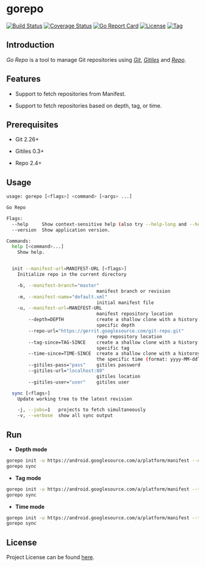 # gorepo

[![Build Status](https://travis-ci.com/craftslab/gorepo.svg?branch=master)](https://travis-ci.com/craftslab/gorepo)
[![Coverage Status](https://coveralls.io/repos/github/craftslab/gorepo/badge.svg?branch=master)](https://coveralls.io/github/craftslab/gorepo?branch=master)
[![Go Report Card](https://goreportcard.com/badge/github.com/craftslab/gorepo)](https://goreportcard.com/report/github.com/craftslab/gorepo)
[![License](https://img.shields.io/github/license/craftslab/gorepo.svg?color=brightgreen)](https://github.com/craftslab/gorepo/blob/master/LICENSE)
[![Tag](https://img.shields.io/github/tag/craftslab/gorepo.svg?color=brightgreen)](https://github.com/craftslab/gorepo/tags)



## Introduction

*Go Repo* is a tool to manage Git repositories using *[Git](https://github.com/git/git)*, *[Gitiles](https://gerrit.googlesource.com/gitiles)* and *[Repo](https://gerrit.googlesource.com/git-repo)*.



## Features

- Support to fetch repositories from Manifest.

- Support to fetch repositories based on depth, tag, or time.



## Prerequisites

- Git 2.26+

- Gitiles 0.3+

- Repo 2.4+



## Usage

```bash
usage: gorepo [<flags>] <command> [<args> ...]

Go Repo

Flags:
  --help     Show context-sensitive help (also try --help-long and --help-man).
  --version  Show application version.

Commands:
  help [<command>...]
    Show help.


  init --manifest-url=MANIFEST-URL [<flags>]
    Initialize repo in the current directory

    -b, --manifest-branch="master"
                                 manifest branch or revision
    -m, --manifest-name="default.xml"
                                 initial manifest file
    -u, --manifest-url=MANIFEST-URL
                                 manifest repository location
        --depth=DEPTH            create a shallow clone with a history in the
                                 specific depth
        --repo-url="https://gerrit.googlesource.com/git-repo.git"
                                 repo repository location
        --tag-since=TAG-SINCE    create a shallow clone with a history after the
                                 specific tag
        --time-since=TIME-SINCE  create a shallow clone with a historoy after
                                 the specific time (format: yyyy-MM-ddTHH:mm:ss)
        --gitiles-pass="pass"    gitiles password
        --gitiles-url="localhost:80"
                                 gitiles location
        --gitiles-user="user"    gitiles user

  sync [<flags>]
    Update working tree to the latest revision

    -j, --jobs=1   projects to fetch simultaneously
    -v, --verbose  show all sync output
```



## Run

- **Depth mode**

```bash
gorepo init -u https://android.googlesource.com/a/platform/manifest --depth=1
gorepo sync
```



- **Tag mode**

```bash
gorepo init -u https://android.googlesource.com/a/platform/manifest --tag-since=android10-release
gorepo sync
```



- **Time mode**

```bash
gorepo init -u https://android.googlesource.com/a/platform/manifest --time-since=2020-01-01T00:00:00
gorepo sync
```



## License

Project License can be found [here](LICENSE).
